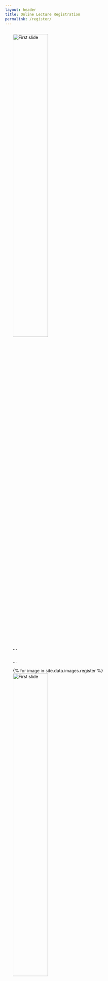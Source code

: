 ```yaml
---
layout: header
title: Online Lecture Registration 
permalink: /register/
---
```



<div style="margin: 5%" class="row">
  <div class="col-lg-1 col-sm-12 col-xs-12"></div>
  <div class="col-lg-4 col-sm-12 col-xs-12">
    <div class="card" style="">
  <div id="card-img-top carouselExampleControls" class="carousel slide" data-ride="carousel" data-interval="3000">
    <div class="carousel-inner">
      <div class="carousel-item active">
        <img class="event-carousel-image d-block w-100 mx-auto img-fluid" style="height: 50% !important;" src="https://i.imgur.com/ktr72r7.jpg" alt="First slide">
        <div class="carousel-caption d-none d-md-block">
          <h5>...</h5>
          <p>...</p>
        </div>
      </div>
      {% for image in site.data.images.register %}
      <div class="carousel-item" >
        <img class="event-carousel-image d-block  mx-auto img-fluid" style="height: 50% !important;" src="{{ image.link }}" alt="First slide">
        <div class="carousel-caption d-none d-md-block">
          <h5>...</h5>
          <p>...</p>
        </div>
      </div>
      {% endfor %}
      <a class="carousel-control-prev danger" href="#carouselExampleControls" role="button" data-slide="prev">
        <span class="carousel-control-prev-icon" aria-hidden="true"></span>
        <span class="sr-only">Previous</span>
      </a>
      <a class="carousel-control-next danger" href="#carouselExampleControls" role="button" data-slide="next">
        <span class="carousel-control-next-icon" aria-hidden="true"></span>
        <span class="sr-only">Next</span>
      </a>
    </div>
  </div>
      <!-- <img class="card-img-top" src="https://i.imgur.com/uTgglDL.jpg" alt="Sravanam Image"> -->
      <div class="card-body">
        <h5 class="card-title text-warning h2" style="font-family: 'Pacifico', cursive;">How to be Productive at IIT Patna</h5>
        <a href="#register" class="btn btn-primary">Register</a>
        <br>
        <br>
        <div id="event-desc" class="card-text" style="color: #263238; font-family: 'Dancing Script', cursive; font-size: 1.2rem;">
          <p>With greater obligations, we strive to strike a balance between many elements of our lives and our desire to be productive at all times, and our efficiency is defined by our regular habits. The first principle of habit is to bring our ideas, words, and actions into alignment with our goals. The Bhaktivedanta Club IIT Patna kindly welcomes you to an exciting life-changing online lecture titled "How to be Productive at IIT Patna with these Simple Habits."</p>
          <br>
          <p>"Habit leads to character and character determines our destiny."</p>
           <p>"Success is the product of regular habits."</p>
           <br>
          <p>Very often wrong habits repeat themselves again and again, not because we don't want to change, but because we don't know how to change. In this session, we will give you a deep insight into how habits are formed and introduce you to the right system for the transformation of habits. We will talk about some simple habits with practical examples which can lead to our overall development and make our life sublime.</p>
        </div>
      </div>
      </div>
    </div>

  <div id="register" class="col-lg-7 col-sm-12 col-xs-12">
     <iframe src="https://docs.google.com/forms/d/e/1FAIpQLSdw5-jpnqJMOMUOwmwOjFyKyDzvS59c23k4EqVlh9geceIl8Q/viewform?embedded=true" scrolling="no" width="100%" height="1500vh" frameborder="0" marginheight="0" marginwidth="0">Loading…</iframe>
  </div>
</div>   

<script type="text/javascript" src="https://code.jquery.com/jquery-3.3.1.min.js"></script>
<script type="text/javascript" src="https://cdnjs.cloudflare.com/ajax/libs/twitter-bootstrap/4.3.1/js/bootstrap.bundle.min.js"></script>
